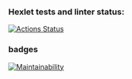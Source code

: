 ### Hexlet tests and linter status:
[![Actions Status](https://github.com/pbrackets/php-project-lvl1/workflows/hexlet-check/badge.svg)](https://github.com/pbrackets/php-project-lvl1/actions)

### badges
[![Maintainability](https://api.codeclimate.com/v1/badges/0fc4ee0525bcd3899745/maintainability)](https://codeclimate.com/github/pbrackets/php-project-lvl1/maintainability)
